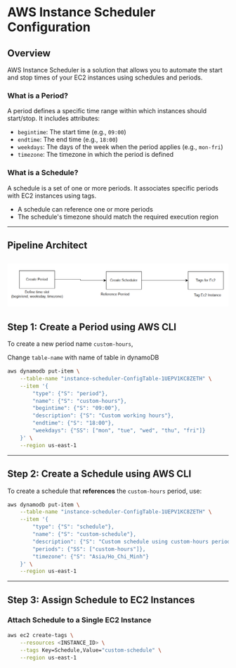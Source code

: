 # AWS Instance Scheduler Configuration

## Overview
AWS Instance Scheduler is a solution that allows you to automate the start and stop times of your EC2 instances using schedules and periods.

### What is a Period?
A period defines a specific time range within which instances should start/stop. It includes attributes:
- `begintime`: The start time (e.g., `09:00`)
- `endtime`: The end time (e.g., `18:00`)
- `weekdays`: The days of the week when the period applies (e.g., `mon-fri`)
- `timezone`: The timezone in which the period is defined

### What is a Schedule?
A schedule is a set of one or more periods. It associates specific periods with EC2 instances using tags.
- A schedule can reference one or more periods
- The schedule's timezone should match the required execution region

---
## Pipeline Architect
![Pipeline Architecture](image.png)
---
## Step 1: Create a Period using AWS CLI
To create a new period name `custom-hours`, 

Change `table-name` with name of table in dynamoDB

```sh
aws dynamodb put-item \
    --table-name "instance-scheduler-ConfigTable-1UEPV1KC8ZETH" \
    --item '{
        "type": {"S": "period"},
        "name": {"S": "custom-hours"},
        "begintime": {"S": "09:00"},
        "description": {"S": "Custom working hours"},
        "endtime": {"S": "18:00"},
        "weekdays": {"SS": ["mon", "tue", "wed", "thu", "fri"]}
    }' \
    --region us-east-1
```

---

## Step 2: Create a Schedule using AWS CLI
To create a schedule that **references** the `custom-hours` period, use:


```sh
aws dynamodb put-item \
    --table-name "instance-scheduler-ConfigTable-1UEPV1KC8ZETH" \
    --item '{
        "type": {"S": "schedule"},
        "name": {"S": "custom-schedule"},
        "description": {"S": "Custom schedule using custom-hours period"},
        "periods": {"SS": ["custom-hours"]},
        "timezone": {"S": "Asia/Ho_Chi_Minh"}
    }' \
    --region us-east-1
```

---

## Step 3: Assign Schedule to EC2 Instances

### Attach Schedule to a Single EC2 Instance
```sh
aws ec2 create-tags \
    --resources <INSTANCE_ID> \
    --tags Key=Schedule,Value="custom-schedule" \
    --region us-east-1
```